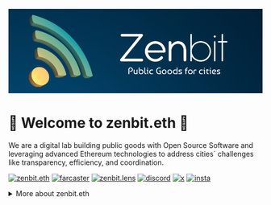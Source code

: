 ![Zenbit: Public Goods for cities](https://github.com/zenbitETH/Public-Assets/blob/main/banners/zenbaner.png?raw=true)


# 👋 Welcome to zenbit.eth 👋
We are a digital lab building public goods with Open Source Software and leveraging advanced Ethereum technologies to address cities´ challenges like transparency, efficiency, and coordination.

<a href="https://app.ens.domains/zenbit.eth"> <img src="https://img.shields.io/badge/zenbit.eth-badge?style=plastic&logo=ethereum&labelColor=008A8A&color=008A8A&" alt="zenbit.eth"/></a>
<a href="https://warpcast.com/zenbit"> <img src="https://img.shields.io/badge/farcaster-badge?style=plastic&logo=farcaster&labelColor=fff&color=fff&" alt="farcaster"/></a>
<a href="https://www.lensfrens.xyz/zenbit"> <img src="https://img.shields.io/badge/zenbit.lens-badge?style=plastic&logo=ethereum&labelColor=282E29&color=282E29&" alt="zenbit.lens"/></a>
<a href="https://discord.gg/ebwAvdd8Xk"> <img src="https://img.shields.io/badge/Zenbit%20Dev-badge?style=plastic&logo=discord&logoColor=white&labelColor=%235865F2&color=%235865F2&" alt="discord"/></a>
<a href="https://twitter.com/zenbitMX"> <img src="https://img.shields.io/badge/zenbitMX-badge?style=plastic&logo=x&logoColor=white&labelColor=black&color=black&" alt="x"/></a>
<a href="https://www.instagram.com/zenbit.eth/"> <img src="https://img.shields.io/badge/zenbit.eth-badge?style=plastic&logo=instagram&logoColor=white&labelColor=%23E4405F&color=%23E4405F&" alt="insta"/></a>


<details>
<summary>
  More about zenbit.eth
</summary>

## Our Projects
Since 2020, zenbit.eth has undertaken an extensive collaborative research and development initiative with 27 talented individuals with a diverse skill sets, from around the world. Together, they have developed over 25 public Open Source Projects, primarily at ETH Global hackathons.


![Zenbit: Public Goods for cities](https://media.discordapp.net/attachments/998618862255870056/1174736507182010469/zengit.png?ex=66574d20&is=6655fba0&hm=08117430689f846dd094a4a2f7adfb7adf59ea38a34cd89cb850ad5e1a462612&=&format=webp&quality=lossless&width=1147&height=645)

|#| Urban Gaming                                        | Urban Governance                                                          | Defi                                                                    | Collectibles                                                | Education                                                                 | Social        |
|-| -------------                                       | -------------                                                             | -------------                                                           | -------------                                               | -------------                                                             | ------------- |
|1| [Punk Cities](https://github.com/zenbitETH/Punk-Cities) | [Zengo          ](https://github.com/zenbitETH/zengo)                 | [Eneagon](https://github.com/zenbitETH/eneagon)                         | [AztecNFTs](https://rarible.com/zenbit/sale)                | [Croissant](https://github.com/zenbitETH/Croissant)                       | [Poapcet](https://github.com/zenbitETH/POAPcet)
|2| [Bright Forest](https://github.com/zenbitETH/Bright-Forest) | [CiudadesDAO](https://github.com/zenbitETH/Ciudades-DAO)          | [Deco](https://github.com/zenbitETH/DeCo)                               | [Graffiti Mint](https://github.com/zenbitETH/Graffiti-Mint) | [Zenbit Protocol](https://github.com/zenbitETH/Zenbit-Protocol-Prototype) | [Solarpunks](https://github.com/zenbitETH/solarpunks)
|3| [Sparks       ](https://github.com/zenbitETH/sparkz) | [SpacetimeDAO     ](https://github.com/zenbitETH/spacetimeDAO)           | [City Passport](https://github.com/zenbitETH/City-Passport)             | [Warp Riders](https://github.com/zenbitETH/Warp-Riders)
|4| [Supercities  ](https://github.com/zenbitETH/supercities) | [ClearDAO     ](https://github.com/zenbitETH/ClearDAO)              | [Multiflow](https://github.com/zenbitETH/Multiflow)                     |
|5| [Voyage       ](https://github.com/zenbitETH/Voyage) | [SolarpunkDAO     ](https://github.com/zenbitETH/Solarpunk-DAO)          | [Aztec Fractionals](https://github.com/zenbitETH/Aztec-NFTs-Fractionals)|
|6| [Regens       ](https://github.com/zenbitETH/Regens) | [Cities Protocol  ](https://ethglobal.com/showcase/cities-protocol-qtxz8)|
|7| [Qros         ](https://github.com/zenbitETH/Qros) 


</details>
